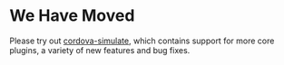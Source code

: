 # We Have Moved

Please try out [cordova-simulate](https://github.com/Microsoft/cordova-simulate), which contains support for more core plugins, a variety of new features and bug fixes.
